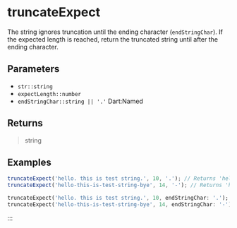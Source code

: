 # truncateExpect <Lang dart js />

The string ignores truncation until the ending character (`endStringChar`). If the expected length is reached, return the truncated string until after the ending character.

## Parameters

- `str::string`
- `expectLength::number`
- `endStringChar::string || '.'` <span class="named">Dart:Named</span>

## Returns

> string

## Examples

```javascript [JavaScript]
truncateExpect('hello. this is test string.', 10, '.'); // Returns 'hello. this is test string.'
truncateExpect('hello-this-is-test-string-bye', 14, '-'); // Returns 'hello-this-is-'
```

```dart [Dart]
truncateExpect('hello. this is test string.', 10, endStringChar: '.'); // Returns 'hello. this is test string.'
truncateExpect('hello-this-is-test-string-bye', 14, endStringChar: '-'); // Returns 'hello-this-is-'
```

:::
